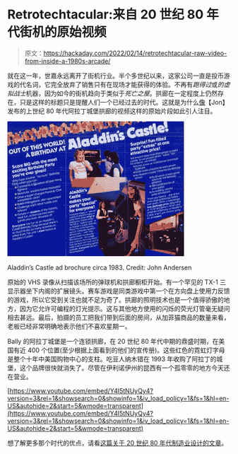 # Retrotechtacular:来自 20 世纪 80 年代街机的原始视频

> 原文：<https://hackaday.com/2022/02/14/retrotechtacular-raw-video-from-inside-a-1980s-arcade/>

就在这一年，世嘉永远离开了街机行业。半个多世纪以来，这家公司一直是投币游戏的代名词，它完全放弃了销售只有在现场才能获得的体验。不再有*跑得过*或*的虚拟战士*机器，因为如今的街机趋向于类似于*死亡之屋*。拱廊在一定程度上仍然存在，只是这样的标题只是提醒人们一个已经过去的时代。这就是为什么[像](https://youtu.be/Y4I5tNUyQy4?t=5)【Jon】发布的上世纪 80 年代阿拉丁城堡拱廊的视频这样的原始片段如此引人注目。

![scan of Aladdin's Castle Arcade pamphlet ad](img/810aea5287dd7098231b26a68a6dcfdf.png)

Aladdin’s Castle ad brochure circa 1983\. Credit: John Andersen

原始的 VHS 录像从扫描该场所的弹球机和拱廊橱柜开始。有一个罕见的 TX-1 三显示器坐下内阁的扩展镜头。赛车游戏是同类游戏中第一个在方向盘上使用力反馈的游戏，所以它受到关注也就不足为奇了。拱廊的照明技术也是一个值得骄傲的地方，因为它允许可编程的灯光提示。这与其他地方使用的闪烁的荧光灯管毫无疑问相去甚远。最后，拍摄的员工把我们带到后面的房间，从加菲猫商品的数量来看，老板已经非常明确地表示他们不喜欢星期一。

Bally 的阿拉丁城堡是一个连锁拱廊，在 20 世纪 80 年代中期的鼎盛时期，在美国有近 400 个位置(至少根据上面看到的他们的宣传册)。这些红色的霓虹灯字母是整个十年中美国购物中心的支柱。吃豆人纳木错在 1993 年收购了阿拉丁的城堡，这个品牌很快就消失了。尽管在伊利诺伊州的昆西有一个孤零零的地方今天还在营业。

 [https://www.youtube.com/embed/Y4I5tNUyQy4?version=3&rel=1&showsearch=0&showinfo=1&iv_load_policy=1&fs=1&hl=en-US&autohide=2&start=5&wmode=transparent](https://www.youtube.com/embed/Y4I5tNUyQy4?version=3&rel=1&showsearch=0&showinfo=1&iv_load_policy=1&fs=1&hl=en-US&autohide=2&start=5&wmode=transparent)



想了解更多那个时代的优点，请看[这篇关于 20 世纪 80 年代制造业设计的文章](https://hackaday.com/2021/02/03/retrotechtacular-design-for-assembly-1980s-style/)。